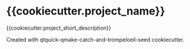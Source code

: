# {{cookiecutter.project_name}}
{{cookiecutter.project_short_description}}

Created with qtquick-qmake-catch-and-trompeloeil-seed cookiecutter.
